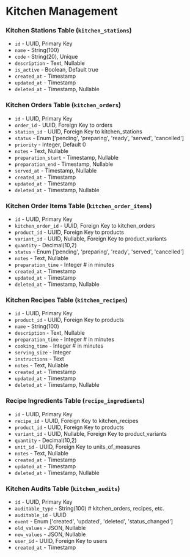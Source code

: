 # Kitchen Management

### Kitchen Stations Table (`kitchen_stations`)

-   `id` - UUID, Primary Key
-   `name` - String(100)
-   `code` - String(20), Unique
-   `description` - Text, Nullable
-   `is_active` - Boolean, Default true
-   `created_at` - Timestamp
-   `updated_at` - Timestamp
-   `deleted_at` - Timestamp, Nullable

### Kitchen Orders Table (`kitchen_orders`)

-   `id` - UUID, Primary Key
-   `order_id` - UUID, Foreign Key to orders
-   `station_id` - UUID, Foreign Key to kitchen_stations
-   `status` - Enum ['pending', 'preparing', 'ready', 'served', 'cancelled']
-   `priority` - Integer, Default 0
-   `notes` - Text, Nullable
-   `preparation_start` - Timestamp, Nullable
-   `preparation_end` - Timestamp, Nullable
-   `served_at` - Timestamp, Nullable
-   `created_at` - Timestamp
-   `updated_at` - Timestamp
-   `deleted_at` - Timestamp, Nullable

### Kitchen Order Items Table (`kitchen_order_items`)

-   `id` - UUID, Primary Key
-   `kitchen_order_id` - UUID, Foreign Key to kitchen_orders
-   `product_id` - UUID, Foreign Key to products
-   `variant_id` - UUID, Nullable, Foreign Key to product_variants
-   `quantity` - Decimal(10,2)
-   `status` - Enum ['pending', 'preparing', 'ready', 'served', 'cancelled']
-   `notes` - Text, Nullable
-   `preparation_time` - Integer # in minutes
-   `created_at` - Timestamp
-   `updated_at` - Timestamp
-   `deleted_at` - Timestamp, Nullable

### Kitchen Recipes Table (`kitchen_recipes`)

-   `id` - UUID, Primary Key
-   `product_id` - UUID, Foreign Key to products
-   `name` - String(100)
-   `description` - Text, Nullable
-   `preparation_time` - Integer # in minutes
-   `cooking_time` - Integer # in minutes
-   `serving_size` - Integer
-   `instructions` - Text
-   `notes` - Text, Nullable
-   `created_at` - Timestamp
-   `updated_at` - Timestamp
-   `deleted_at` - Timestamp, Nullable

### Recipe Ingredients Table (`recipe_ingredients`)

-   `id` - UUID, Primary Key
-   `recipe_id` - UUID, Foreign Key to kitchen_recipes
-   `product_id` - UUID, Foreign Key to products
-   `variant_id` - UUID, Nullable, Foreign Key to product_variants
-   `quantity` - Decimal(10,2)
-   `unit_id` - UUID, Foreign Key to units_of_measures
-   `notes` - Text, Nullable
-   `created_at` - Timestamp
-   `updated_at` - Timestamp
-   `deleted_at` - Timestamp, Nullable

### Kitchen Audits Table (`kitchen_audits`)

-   `id` - UUID, Primary Key
-   `auditable_type` - String(100) # kitchen_orders, recipes, etc.
-   `auditable_id` - UUID
-   `event` - Enum ['created', 'updated', 'deleted', 'status_changed']
-   `old_values` - JSON, Nullable
-   `new_values` - JSON, Nullable
-   `user_id` - UUID, Foreign Key to users
-   `created_at` - Timestamp
